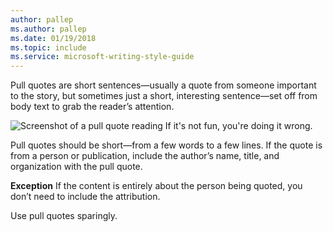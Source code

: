 ```yaml
---
author: pallep
ms.author: pallep
ms.date: 01/19/2018
ms.topic: include
ms.service: microsoft-writing-style-guide
---
```



Pull quotes are short sentences—usually a quote from someone important to the story, but sometimes just a short, interesting sentence—set off from body text to grab the reader’s attention. 

![Screenshot of a pull quote reading If it's not fun, you're doing it wrong.](/style-guide/scannable-content/media/pull-quotes/pull-quote.png)

Pull quotes
should be short—from a few words to a few lines. If the quote is
from a person or publication, include the author’s name, title, and
organization with the pull quote.

**Exception** If the content is entirely about the person being quoted, you don’t need to include the attribution.

Use pull quotes sparingly.
